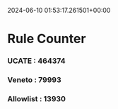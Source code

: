 2024-06-10 01:53:17.261501+00:00
# Rule Counter 
 ### UCATE : 464374

 ### Veneto : 79993

 ### Allowlist : 13930